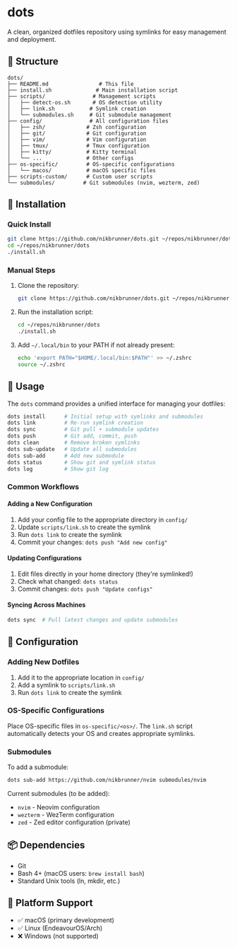# dots

A clean, organized dotfiles repository using symlinks for easy management and deployment.

## 📁 Structure

```
dots/
├── README.md                # This file
├── install.sh              # Main installation script
├── scripts/               # Management scripts
│   ├── detect-os.sh       # OS detection utility
│   ├── link.sh           # Symlink creation
│   └── submodules.sh     # Git submodule management
├── config/               # All configuration files
│   ├── zsh/             # Zsh configuration
│   ├── git/             # Git configuration
│   ├── vim/             # Vim configuration
│   ├── tmux/            # Tmux configuration
│   ├── kitty/           # Kitty terminal
│   └── ...              # Other configs
├── os-specific/         # OS-specific configurations
│   └── macos/           # macOS specific files
├── scripts-custom/      # Custom user scripts
└── submodules/         # Git submodules (nvim, wezterm, zed)
```

## 🚀 Installation

### Quick Install

```bash
git clone https://github.com/nikbrunner/dots.git ~/repos/nikbrunner/dots
cd ~/repos/nikbrunner/dots
./install.sh
```

### Manual Steps

1. Clone the repository:
   ```bash
   git clone https://github.com/nikbrunner/dots.git ~/repos/nikbrunner/dots
   ```

2. Run the installation script:
   ```bash
   cd ~/repos/nikbrunner/dots
   ./install.sh
   ```

3. Add `~/.local/bin` to your PATH if not already present:
   ```bash
   echo 'export PATH="$HOME/.local/bin:$PATH"' >> ~/.zshrc
   source ~/.zshrc
   ```

## 📝 Usage

The `dots` command provides a unified interface for managing your dotfiles:

```bash
dots install      # Initial setup with symlinks and submodules
dots link         # Re-run symlink creation
dots sync         # Git pull + submodule updates
dots push         # Git add, commit, push
dots clean        # Remove broken symlinks
dots sub-update   # Update all submodules
dots sub-add      # Add new submodule
dots status       # Show git and symlink status
dots log          # Show git log
```

### Common Workflows

#### Adding a New Configuration

1. Add your config file to the appropriate directory in `config/`
2. Update `scripts/link.sh` to create the symlink
3. Run `dots link` to create the symlink
4. Commit your changes: `dots push "Add new config"`

#### Updating Configurations

1. Edit files directly in your home directory (they're symlinked!)
2. Check what changed: `dots status`
3. Commit changes: `dots push "Update configs"`

#### Syncing Across Machines

```bash
dots sync  # Pull latest changes and update submodules
```

## 🔧 Configuration

### Adding New Dotfiles

1. Add it to the appropriate location in `config/`
2. Add a symlink to `scripts/link.sh`
3. Run `dots link` to create the symlink

### OS-Specific Configurations

Place OS-specific files in `os-specific/<os>/`. The `link.sh` script automatically detects your OS and creates appropriate symlinks.

### Submodules

To add a submodule:

```bash
dots sub-add https://github.com/nikbrunner/nvim submodules/nvim
```

Current submodules (to be added):
- `nvim` - Neovim configuration
- `wezterm` - WezTerm configuration  
- `zed` - Zed editor configuration (private)

## 📦 Dependencies

- Git
- Bash 4+ (macOS users: `brew install bash`)
- Standard Unix tools (ln, mkdir, etc.)

## 🤝 Platform Support

- ✅ macOS (primary development)
- ✅ Linux (EndeavourOS/Arch)
- ❌ Windows (not supported)

